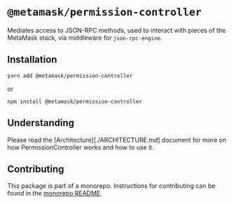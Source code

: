 # `@metamask/permission-controller`

Mediates access to JSON-RPC methods, used to interact with pieces of the MetaMask stack, via middleware for `json-rpc-engine`.

## Installation

`yarn add @metamask/permission-controller`

or

`npm install @metamask/permission-controller`

## Understanding

Please read the [Architecture][./ARCHITECTURE.md] document for more on how PermissionController works and how to use it.

## Contributing

This package is part of a monorepo. Instructions for contributing can be found in the [monorepo README](../../#readme).
